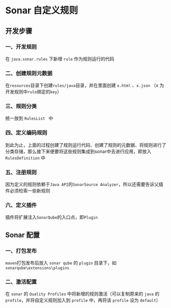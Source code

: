 # Sonar 自定义规则

## 开发步骤

### 一、开发规则

在  `java.sonar.rules` 下新增 `rule` 作为规则运行的代码

### 二、创建规则元数据

在`resources`目录下创建`rules/java`目录，并在里面创建 `x.html` 、`x.json` （x 为开发规则中`rule`绑定的`key`）

### 三、规则分类

统一放到 `RulesList ` 中

### 四、定义编码规则

到此为止，上面的过程创建了规则运行代码、创建了规则的元数据、将规则进行了分类存储，那么接下来便要将这些规则集成到sonar中去进行应用，即放入 `RulesDefinition` 中

### 五、注册规则

因为定义的规则依赖于`Java API`的`SonarSource Analyzer`，所以还需要告诉父插件必须检索一些新规则

### 六、定义插件

插件将扩展注入`SonarQube`的入口点，即`Plugin`



## Sonar 配置

### 一、打包发布

`maven`打包发布后放入 `sonar qube` 的 `plugin` 目录下，如 `sonarqube\extensions\plugins`

### 二、激活配置

在 `sonar` 的 `Quality Profiles` 中将新增的规则激活（可以复制原来的 `java` 的 `profile`，并将自定义规则加入到 `profile` 中，再将该 `profile` 设为 `default`）